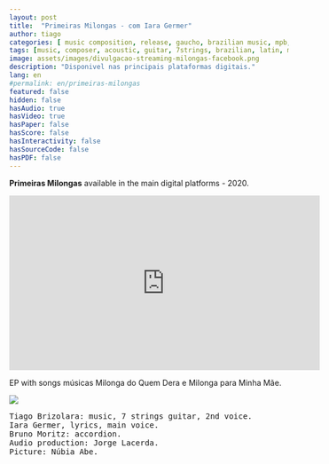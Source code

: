 ```yaml
---
layout: post
title:  "Primeiras Milongas - com Iara Germer"
author: tiago
categories: [ music composition, release, gaucho, brazilian music, mpb, florianopolis, song, songwriter ]
tags: [music, composer, acoustic, guitar, 7strings, brazilian, latin, mpb]
image: assets/images/divulgacao-streaming-milongas-facebook.png
description: "Disponivel nas principais plataformas digitais."
lang: en
#permalink: en/primeiras-milongas
featured: false
hidden: false
hasAudio: true
hasVideo: true
hasPaper: false
hasScore: false
hasInteractivity: false
hasSourceCode: false
hasPDF: false
---
```


**Primeiras Milongas** available in the main digital platforms - 2020.

<iframe width="560" height="315" src="https://www.youtube.com/watch?v=CrE1tkR07eM&list=OLAK5uy_kZZkjN5tuIRKJpKxKmXH7-SNr795D1ubQ" frameborder="0" allow="accelerometer; autoplay; clipboard-write; encrypted-media; gyroscope; picture-in-picture" allowfullscreen></iframe>

EP with songs músicas Milonga do Quem Dera e Milonga para Minha Mãe.

<img src="{{ site.baseurl }}/assets/images/primeiras-milongas-mosaico.jpeg">

<pre>
Tiago Brizolara: music, 7 strings guitar, 2nd voice.
Iara Germer, lyrics, main voice.
Bruno Moritz: accordion.
Audio production: Jorge Lacerda.
Picture: Núbia Abe.
</pre>